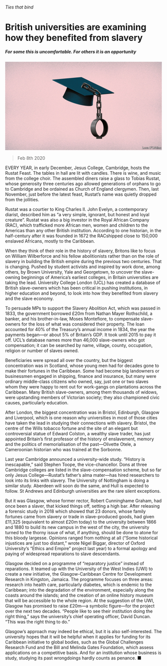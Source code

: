 ###### Ties that bind

# British universities are examining how they benefited from slavery 

##### For some this is uncomfortable. For others it is an opportunity 

![image](images/20200208_BRD002_0.jpg) 

> Feb 8th 2020 

EVERY YEAR, in early December, Jesus College, Cambridge, hosts the Rustat Feast. The tables in hall are lit with candles. There is wine, and music from the college choir. The assembled diners raise a glass to Tobias Rustat, whose generosity three centuries ago allowed generations of orphans to go to Cambridge and be ordained as Church of England clergymen. Then, last November, just before the latest feast, Rustat’s name was quietly dropped from the jollities.

Rustat was a courtier to King Charles II. John Evelyn, a contemporary diarist, described him as “a very simple, ignorant, but honest and loyal creature”. Rustat was also a big investor in the Royal African Company (RAC), which trafficked more African men, women and children to the Americas than any other British institution. According to one historian, in the half-century after it was founded in 1672 the RACshipped close to 150,000 enslaved Africans, mostly to the Caribbean. 


When they think of their role in the history of slavery, Britons like to focus on William Wilberforce and his fellow abolitionists rather than on the role of slavery in building the British empire during the previous two centuries. That is changing. Pushed by student activists and inspired by work done, among others, by Brown University, Yale and Georgetown, to uncover the slave-owning beginnings of America’s earliest colleges, in Britain universities are taking the lead. University College London (UCL) has created a database of British slave-owners which has been critical in pushing institutions, in higher education and beyond, to look into how they benefited from slavery and the slave economy.

To persuade MPs to support the Slavery Abolition Act, which was passed in 1833, the government borrowed £20m from Nathan Mayer Rothschild, a banker, and his brother-in-law, Moses Montefiore, to compensate slave-owners for the loss of what was considered their property. The loan accounted for 40% of the Treasury’s annual income in 1834, the year the payments began—or about 5% of Britain’s GDP. It took until 2015 to pay it off. UCL’s database names more than 46,000 slave-owners who got compensation; it can be searched by name, village, county, occupation, religion or number of slaves owned.

Beneficiaries were spread all over the country, but the biggest concentration was in Scotland, whose young men had for decades gone to make their fortunes in the Caribbean. Some had become big landowners or businessmen engaged in shipping, finance and insurance, but many were ordinary middle-class citizens who owned, say, just one or two slaves whom they were happy to rent out for work-gangs on plantations across the Caribbean. Many British slave-owners, among them thousands of widows, were upstanding members of Victorian society; they also championed civic causes, particularly education.

After London, the biggest concentration was in Bristol, Edinburgh, Glasgow and Liverpool, which is one reason why universities in most of those cities have taken the lead in studying their connections with slavery. Bristol, the centre of the Wills tobacco fortune and the site of an elegant but controversial statue of Edward Colston, a wealthy slave trader, has just appointed Britain’s first professor of the history of enslavement, memory and the politics of memorialisation of the past—Olivette Otele, a Cameroonian historian who was trained at the Sorbonne.

Last year Cambridge announced a university-wide study. “History is inescapable,” said Stephen Toope, the vice-chancellor. Dons at three Cambridge colleges are listed in the slave-compensation scheme, but so far only Jesus College—Rustat’s father’s alma mater—has hired researchers to look into its links with slavery. The University of Nottingham is doing a similar study. Aberdeen will soon do the same, and Hull is expected to follow. St Andrews and Edinburgh universities are the rare silent exceptions.

But it was Glasgow, whose former rector, Robert Cunninghame Graham, had once been a slaver, that kicked things off, setting a high bar. After releasing a forensic study in 2018 which showed that 23 donors, whose family fortunes came from slavery or trade in slave-produced goods, had given £11,325 (equivalent to almost £20m today) to the university between 1866 and 1880 to build its new campus in the west of the city, the university turned to the thorny issue of what, if anything, should be done to atone for this bloody largesse. Opinions ranged from nothing at all (“Some historical injustices are just too distant,” wrote Nigel Biggar, director of Oxford University’s “Ethics and Empire” project last year) to a formal apology and paying of widespread reparations to slave descendants.

Glasgow decided on a programme of “reparatory justice” instead of reparations. It teamed up with the University of the West Indies (UWI) to create a new initiative, the Glasgow-Caribbean Centre for Development Research in Kingston, Jamaica. The programme focuses on three areas: research into health care, particularly diabetes, which is endemic to the Caribbean; into the degradation of the environment, especially along the coasts around the islands; and the creation of an online history museum that will be accessible to the whole region. At the suggestion of the UWI, Glasgow has promised to raise £20m—a symbolic figure—for the project over the next two decades. “People like to see their institution doing the right thing,” says the university’s chief operating officer, David Duncan. “This was the right thing to do.”

Glasgow’s approach may indeed be ethical, but it is also self-interested. The university hopes that it will be helpful when it applies for funding for its Caribbean initiative to global bodies, such as the Global Challenges Research Fund and the Bill and Melinda Gates Foundation, which assess applications on a competitive basis. And for an institution whose business is study, studying its past wrongdoings hardly counts as penance. ■

